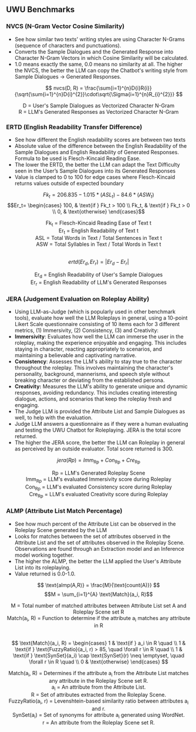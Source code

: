 ## UWU Benchmarks
### NVCS (N-Gram Vector Cosine Similarity)
- See how similar two texts' writing styles are using Character N-Grams (sequence of characters and punctuations). 
- Converts the Sample Dialogues and the Generated Response into Character N-Gram Vectors in which Cosine Similarity will be calculated. 
 - 1.0 means exactly the same, 0.0 means no similarity at all. The higher the NVCS, the better the LLM can copy the Chatbot's writing style from Sample Dialogues -> Generated Responses.
 
$$ nvcs(D, R) = \frac{\sum{i=1}^{n}D{i}R{i}}{\sqrt{\sum{i=1}^{n}D{i}^{2}}\cdot\sqrt{\Sigma{i=1}^{n}R_{i}^{2}}} $$
<div align="center">
D = User's Sample Dialogues as Vectorized Character N-Gram <br>
R = LLM's Generated Responses as Vectorized Character N-Gram
</div>

 ### ERTD (English Readability Transfer Difference)
- See how different the English readability scores are between two texts
- Absolute value of the difference between the English Readability of the Sample Dialogues and English Readability of Generated Responses. Formula to be used is Flesch-Kincaid Reading Ease.
- The lower the ERTD, the better the LLM can adapt the Text Difficulty seen in the User’s Sample Dialogues into its Generated Responses
- Value is clamped to 0 to 100 for edge cases where Flesch-Kincaid returns values outside of expected boundary

$$Fk_t=206.835 - 1.015 * (ASL_t) - 84.6 * (ASW_t)$$
$$Er_t= \begin{cases}
100, & \text{if } Fk_t > 100 \\
Fk_t, & \text{if } Fk_t > 0 \\
0, & \text{otherwise}
\end{cases}$$
<div align="center">
Fk<sub>t</sub> = Flesch-Kincaid Reading Ease of Text t<br>
Er<sub>t</sub> = English Readability of Text t<br>
ASL = Total Words in Text / Total Sentences in Text t<br>
ASW = Total Syllables in Text / Total Words in Text t
</div>
<br>

$$ertd(Er_d,Er_r) = |Er_d - Er_r|$$
<div align="center">
Er<sub>d</sub> = English Readability of User's Sample Dialogues <br>
Er<sub>r</sub> = English Readability of LLM's Generated Responses
</div>

### JERA (Judgement Evaluation on Roleplay Ability)
- Using LLM-as-Judge (which is popularly used in other benchmark tools), evaluate how well the LLM Roleplays in general, using a 10-point Likert Scale questionnaire consisting of 10 items each for 3 different metrics, (1) Immersivity, (2) Consistency, (3) and Creativity:
- **Immersivity**: Evaluates how well the LLM can immerse the user in the roleplay, making the experience enjoyable and engaging. This includes staying in character, reacting appropriately to scenarios, and maintaining a believable and captivating narrative.
- **Consistency**: Assesses the LLM's ability to stay true to the character throughout the roleplay. This involves maintaining the character's personality, background, mannerisms, and speech style without breaking character or deviating from the established persona.
- **Creativity:** Measures the LLM's ability to generate unique and dynamic responses, avoiding redundancy. This includes creating interesting dialogue, actions, and scenarios that keep the roleplay fresh and engaging.
- The Judge LLM is provided the Attribute List and Sample Dialogues as well, to help with the evaluation.
- Judge LLM answers a questionnaire as if they were a human evaluating and testing the UWU Chatbot for Roleplaying. JERA is the total score returned.
- The higher the JERA score, the better the LLM can Roleplay in general as perceived by an outside evaluator. Total score returned is 300.

$$jera(Rp) = Imm_{\text{Rp}}+Con_{\text{Rp}}+Cre_{\text{Rp}}$$
<div align="center">
Rp = LLM's Generated Roleplay Scene<br>
Imm<sub>Rp</sub> = LLM's evaluated Immersivity score during Roleplay<br>
Con<sub>Rp</sub> = LLM's evaluated Consistency score during Roleplay<br>
Cre<sub>Rp</sub> = LLM's evaluated Creativity score during Roleplay<br>
</div>




### ALMP (Attribute List Match Percentage)
- See how much percent of the Attribute List can be observed in the Roleplay Scene generated by the LLM
- Looks for matches between the set of attributes observed in the Attribute List and the set of attributes observed in the Roleplay Scene. Observations are found through an Extraction model and an Inference model working together.
- The higher the ALMP, the better the LLM applied the User's Attribute List into its roleplaying.
- Value returned is 0.0-1.0.

$$
\text{almp(A,R)} = \frac{M}{\text{count(A)}}
$$
$$M = \sum_{i=1}^{A} \text{Match}(a_i, R)$$
<div align="center">
M = Total number of matched attributes between Attribute List set A and Roleplay Scene set R<br>
Match(a<sub>i</sub>, R) = Function to determine if the attribute a<sub>i</sub> matches any attribute in R
</div>
<br>

$$
\text{Match}(a_i, R) = 
\begin{cases} 
1 & \text{if } a_i \in R \quad  \\
1 & \text{if } \text{FuzzyRatio}(a_i, r) > 85, \quad \forall r \in R \quad  \\
1 & \text{if } \text{SynSet}(a_i) \cap \text{SynSet}(r) \neq \emptyset, \quad \forall r \in R \quad  \\
0 & \text{otherwise}
\end{cases}
$$
<div align="center">
Match(a<sub>i</sub>, R) = Determines if the attribute a<sub>i</sub> from the Attribute List matches any attribute in the Roleplay Scene set R.<br>
a<sub>i</sub> = An attribute from the Attribute List.<br>
R = Set of attributes extracted from the Roleplay Scene.<br>
FuzzyRatio(a<sub>i</sub>, r) = Levenshtein-based similarity ratio between attributes a<sub>i</sub> and r.<br>
SynSet(a<sub>i</sub>) = Set of synonyms for attribute a<sub>i</sub> generated using WordNet.<br>
r = An attribute from the Roleplay Scene set R.
</div>
<br>

